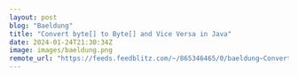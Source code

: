```yaml
---
layout: post
blog: "Baeldung"
title: "Convert byte[] to Byte[] and Vice Versa in Java"
date: 2024-01-24T21:30:34Z
image: images/baeldung.png
remote_url: "https://feeds.feedblitz.com/~/865346465/0/baeldung~Convert-byte-to-Byte-and-Vice-Versa-in-Java"
---
```

